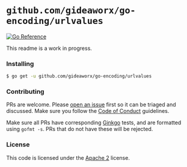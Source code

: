 # `github.com/gideaworx/go-encoding/urlvalues`

[![Go Reference](https://pkg.go.dev/badge/github.com/gideaworx/go-encoding/urlvalues.svg)](https://pkg.go.dev/github.com/gideaworx/go-encoding/urlvalues)

This readme is a work in progress.

### Installing

```sh
$ go get -u github.com/gideaworx/go-encoding/urlvalues
```

### Contributing

PRs are welcome. Please [open an issue](./issues/new) first so it can be triaged and discussed. Make sure you
follow the [Code of Conduct](./CODE-OF-CONDUCT.md) guidelines.

Make sure all PRs have corresponding [Ginkgo](https://onsi.github.io/ginkgo/) tests, and are formatted using `gofmt -s`.
PRs that do not have these will be rejected.

### License

This code is licensed under the [Apache 2](./LICENSE.txt) license.